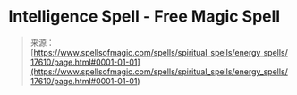 <!--yml
category: 未分类
date: 2024-06-12 18:58:49
-->

# Intelligence Spell - Free Magic Spell

> 来源：[https://www.spellsofmagic.com/spells/spiritual_spells/energy_spells/17610/page.html#0001-01-01](https://www.spellsofmagic.com/spells/spiritual_spells/energy_spells/17610/page.html#0001-01-01)